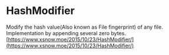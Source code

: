 # HashModifier
Modify the hash value(Also known as File fingerprint) of any file.  
Implementation by appending several zero bytes.  
[https://www.xsnow.moe/2015/10/23/HashModifier/](https://www.xsnow.moe/2015/10/23/HashModifier/)
